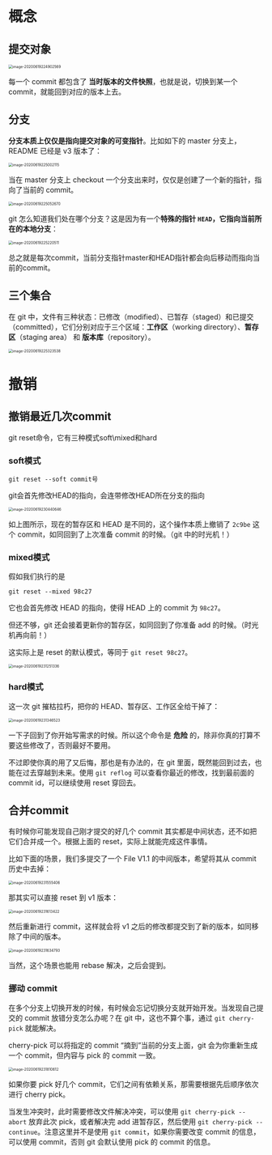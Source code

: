 # 概念

## 提交对象

<img src="git版本切换.assets/image-20200619224902569.png" alt="image-20200619224902569" style="zoom:50%;" />

每一个 commit 都包含了 **当时版本的文件快照**，也就是说，切换到某一个 commit，就能回到对应的版本上去。

## 分支

**分支本质上仅仅是指向提交对象的可变指针**。比如如下的 master 分支上，README 已经是 v3 版本了：

<img src="git版本切换.assets/image-20200619225002115.png" alt="image-20200619225002115" style="zoom:50%;" />

当在 master 分支上 checkout 一个分支出来时，仅仅是创建了一个新的指针，指向了当前的 commit。

<img src="git版本切换.assets/image-20200619225052670.png" alt="image-20200619225052670" style="zoom:50%;" />

git 怎么知道我们处在哪个分支？这是因为有一个**特殊的指针 `HEAD`，它指向当前所在的本地分支**：

<img src="git版本切换.assets/image-20200619225220511.png" alt="image-20200619225220511" style="zoom:50%;" />

总之就是每次commit，当前分支指针master和HEAD指针都会向后移动而指向当前的commit。

## 三个集合

在 git 中，文件有三种状态：已修改（modified）、已暂存（staged）和已提交（committed），它们分别对应于三个区域：**工作区**（working directory）、**暂存区**（staging area） 和 **版本库**（repository）。

<img src="git版本切换.assets/image-20200619225323538.png" alt="image-20200619225323538" style="zoom:50%;" />

# 撤销



## 撤销最近几次commit

git reset命令，它有三种模式soft\mixed和hard

### soft模式

```shell
git reset --soft commit号
```

git会首先修改HEAD的指向，会连带修改HEAD所在分支的指向

<img src="git版本切换.assets/image-20200619230440646.png" alt="image-20200619230440646" style="zoom:50%;" />

如上图所示，现在的暂存区和 HEAD 是不同的，这个操作本质上撤销了 `2c9be` 这个 commit，如同回到了上次准备 commit 的时候。（git 中的时光机！）

### mixed模式

假如我们执行的是

```shell
git reset --mixed 98c27
```

它也会首先修改 HEAD 的指向，使得 HEAD 上的 commit 为 `98c27`。

但还不够，git 还会接着更新你的暂存区，如同回到了你准备 add 的时候。（时光机再向前！）

这实际上是 reset 的默认模式，等同于 `git reset 98c27`。

<img src="git版本切换.assets/image-20200619231251336.png" alt="image-20200619231251336" style="zoom:50%;" />

### hard模式

这一次 git 摧枯拉朽，把你的 HEAD、暂存区、工作区全给干掉了：

<img src="git版本切换.assets/image-20200619231346523.png" alt="image-20200619231346523" style="zoom:50%;" />

一下子回到了你开始写需求的时候。所以这个命令是 **危险** 的，除非你真的打算不要这些修改了，否则最好不要用。

不过即使你真的用了又后悔，那也是有办法的，在 git 里面，既然能回到过去，也能在过去穿越到未来。使用 `git reflog` 可以查看你最近的修改，找到最前面的 commit id，可以继续使用 reset 穿回去。

## 合并commit

有时候你可能发现自己刚才提交的好几个 commit 其实都是中间状态，还不如把它们合并成一个。根据上面的 reset，实际上就能完成这件事情。

比如下面的场景，我们多提交了一个 File V1.1 的中间版本，希望将其从 commit 历史中去掉：

<img src="git版本切换.assets/image-20200619231555406.png" alt="image-20200619231555406" style="zoom:50%;" />

那其实可以直接 reset 到 v1 版本：

<img src="git版本切换.assets/image-20200619231613422.png" alt="image-20200619231613422" style="zoom:50%;" />

然后重新进行 commit，这样就会将 v1 之后的修改都提交到了新的版本，如同移除了中间的版本。

<img src="git版本切换.assets/image-20200619231634793.png" alt="image-20200619231634793" style="zoom:50%;" />

当然，这个场景也能用 rebase 解决，之后会提到。

### 挪动 commit

在多个分支上切换开发的时候，有时候会忘记切换分支就开始开发。当发现自己提交的 commit 放错分支怎么办呢？在 git 中，这也不算个事，通过 `git cherry-pick` 就能解决。

cherry-pick 可以将指定的 commit “摘到”当前的分支上面，git 会为你重新生成一个 commit，但内容与 pick 的 commit 一致。

<img src="git版本切换.assets/image-20200619231810612.png" alt="image-20200619231810612" style="zoom:50%;" />

如果你要 pick 好几个 commit，它们之间有依赖关系，那需要根据先后顺序依次进行 cherry pick。

当发生冲突时，此时需要修改文件解决冲突，可以使用 `git cherry-pick --abort` 放弃此次 pick，或者解决完 add 进暂存区，然后使用 `git cherry-pick --continue`。注意这里并不是使用 `git commit`，如果你需要改变 commit 的信息，可以使用 commit，否则 git 会默认使用 pick 的 commit 的信息。

